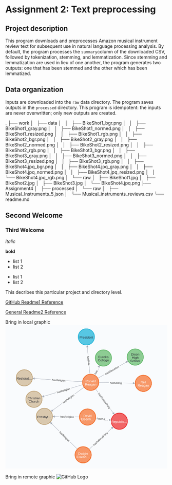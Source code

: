 # Assignment 2: Text preprocessing

## Project description

This program downloads and preprocesses Amazon musical instrument review text for subsequent use in natural language processing analysis. By default, the program processes the `summary`column of the downloaded CSV, followed by tokenization, stemming, and lemmatization. Since stemming and lemmatization are used in lieu of one another, the program generates two outputs: one that has been stemmed and the other which has been lemmatized.

## Data organization



Inputs are downloaded into the `raw` data directory. The program saves outputs in the `processed` directory. This program is idempotent: the inputs are never overwritten; only new outputs are created.

.
├── work
│   ├── data
│   │   ├── BikeShot1_bgr.png
│   │   ├── BikeShot1_gray.png
│   │   ├── BikeShot1_normed.png
│   │   ├── BikeShot1_resized.png
│   │   ├── BikeShot1_rgb.png
│   │   ├── BikeShot2_bgr.png
│   │   ├── BikeShot2_gray.png
│   │   ├── BikeShot2_normed.png
│   │   ├── BikeShot2_resized.png
│   │   ├── BikeShot2_rgb.png
│   │   ├── BikeShot3_bgr.png
│   │   ├── BikeShot3_gray.png
│   │   ├── BikeShot3_normed.png
│   │   ├── BikeShot3_resized.png
│   │   ├── BikeShot3_rgb.png
│   │   ├── BikeShot4.jpq_bgr.png
│   │   ├── BikeShot4.jpq_gray.png
│   │   ├── BikeShot4.jpq_normed.png
│   │   ├── BikeShot4.jpq_resized.png
│   │   └── BikeShot4.jpq_rgb.png
│   └── raw
│       ├── BikeShot1.jpg
│       ├── BikeShot2.jpg
│       ├── BikeShot3.jpg
│       └── BikeShot4.jpq.png
├── Assignment4
│   ├── processed
│   └── raw
│       ├── Musical_Instruments_5.json
│       └── Musical_instruments_reviews.csv
└── readme.md



## Second Welcome
### Third Welcome

*italic*

**bold**

* list 1
* list 2

- list 1
- list 2

This decribes this particular project and directory level.


[GitHub Readme1 Reference](https://github.com/tchapi/markdown-cheatsheet/blob/master/README.md)

[General Readme2 Reference](https://www.mygreatlearning.com/blog/readme-file/#:~:text=When%20you%20create%20a%20repository,be%20easily%20converted%20to%20text)

Bring in local graphic
![GitHub Logo](./regan.png) 

Bring in remote graphic
![GitHub Logo](https://upload.wikimedia.org/wikipedia/commons/d/de/Amazon_icon.png) 
